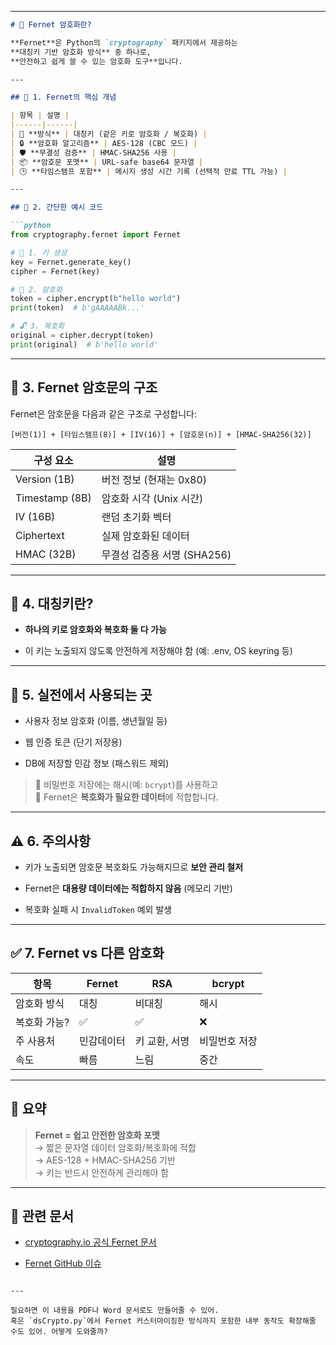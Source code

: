 
---

````md
# 🔐 Fernet 암호화란?

**Fernet**은 Python의 `cryptography` 패키지에서 제공하는  
**대칭키 기반 암호화 방식** 중 하나로,  
**안전하고 쉽게 쓸 수 있는 암호화 도구**입니다.

---

## 📌 1. Fernet의 핵심 개념

| 항목 | 설명 |
|------|------|
| 🔑 **방식** | 대칭키 (같은 키로 암호화 / 복호화) |
| 🔒 **암호화 알고리즘** | AES-128 (CBC 모드) |
| 🛡️ **무결성 검증** | HMAC-SHA256 사용 |
| 📦 **암호문 포맷** | URL-safe base64 문자열 |
| 🕒 **타임스탬프 포함** | 메시지 생성 시간 기록 (선택적 만료 TTL 가능) |

---

## 🧪 2. 간단한 예시 코드

```python
from cryptography.fernet import Fernet

# 🔐 1. 키 생성
key = Fernet.generate_key()
cipher = Fernet(key)

# 🔏 2. 암호화
token = cipher.encrypt(b"hello world")
print(token)  # b'gAAAAABk...'

# 🔓 3. 복호화
original = cipher.decrypt(token)
print(original)  # b'hello world'
````

---

## 🧱 3. Fernet 암호문의 구조

Fernet은 암호문을 다음과 같은 구조로 구성합니다:

```
[버전(1)] + [타임스탬프(8)] + [IV(16)] + [암호문(n)] + [HMAC-SHA256(32)]
```

|구성 요소|설명|
|---|---|
|Version (1B)|버전 정보 (현재는 0x80)|
|Timestamp (8B)|암호화 시각 (Unix 시간)|
|IV (16B)|랜덤 초기화 벡터|
|Ciphertext|실제 암호화된 데이터|
|HMAC (32B)|무결성 검증용 서명 (SHA256)|

---

## 🧠 4. 대칭키란?

- **하나의 키로 암호화와 복호화 둘 다 가능**
    
- 이 키는 노출되지 않도록 안전하게 저장해야 함 (예: .env, OS keyring 등)
    

---

## 🧱 5. 실전에서 사용되는 곳

- 사용자 정보 암호화 (이름, 생년월일 등)
    
- 웹 인증 토큰 (단기 저장용)
    
- DB에 저장할 민감 정보 (패스워드 제외)
    

> 🔸 비밀번호 저장에는 해시(예: `bcrypt`)를 사용하고  
> 🔸 Fernet은 **복호화가 필요한 데이터**에 적합합니다.

---

## ⚠️ 6. 주의사항

- 키가 노출되면 암호문 복호화도 가능해지므로 **보안 관리 철저**
    
- Fernet은 **대용량 데이터에는 적합하지 않음** (메모리 기반)
    
- 복호화 실패 시 `InvalidToken` 예외 발생
    

---

## ✅ 7. Fernet vs 다른 암호화

|항목|Fernet|RSA|bcrypt|
|---|---|---|---|
|암호화 방식|대칭|비대칭|해시|
|복호화 가능?|✅|✅|❌|
|주 사용처|민감데이터|키 교환, 서명|비밀번호 저장|
|속도|빠름|느림|중간|

---

## 📌 요약

> **Fernet = 쉽고 안전한 암호화 포맷**  
> → 짧은 문자열 데이터 암호화/복호화에 적합  
> → AES-128 + HMAC-SHA256 기반  
> → 키는 반드시 안전하게 관리해야 함

---

## 🔗 관련 문서

- [cryptography.io 공식 Fernet 문서](https://cryptography.io/en/latest/fernet/)
    
- [Fernet GitHub 이슈](https://github.com/pyca/cryptography)
    

```

---

필요하면 이 내용을 PDF나 Word 문서로도 만들어줄 수 있어.  
혹은 `dsCrypto.py`에서 Fernet 커스터마이징한 방식까지 포함한 내부 동작도 확장해줄 수도 있어. 어떻게 도와줄까?
```